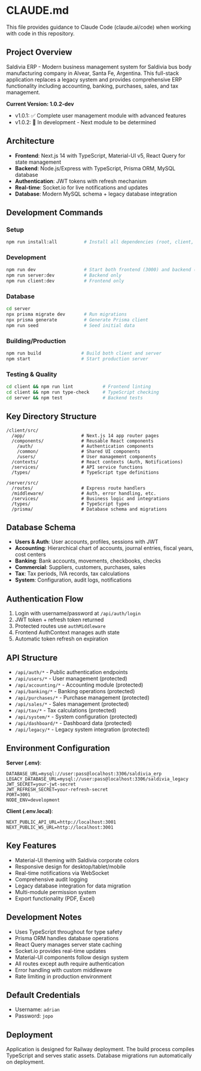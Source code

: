 # CLAUDE.md

This file provides guidance to Claude Code (claude.ai/code) when working with code in this repository.

## Project Overview
Saldivia ERP - Modern business management system for Saldivia bus body manufacturing company in Alvear, Santa Fe, Argentina. This full-stack application replaces a legacy system and provides comprehensive ERP functionality including accounting, banking, purchases, sales, and tax management.

**Current Version: 1.0.2-dev**
- v1.0.1: ✅ Complete user management module with advanced features
- v1.0.2: 🚧 In development - Next module to be determined

## Architecture
- **Frontend**: Next.js 14 with TypeScript, Material-UI v5, React Query for state management
- **Backend**: Node.js/Express with TypeScript, Prisma ORM, MySQL database
- **Authentication**: JWT tokens with refresh mechanism
- **Real-time**: Socket.io for live notifications and updates
- **Database**: Modern MySQL schema + legacy database integration

## Development Commands

### Setup
```bash
npm run install:all          # Install all dependencies (root, client, server)
```

### Development
```bash
npm run dev                  # Start both frontend (3000) and backend (3001)
npm run server:dev           # Backend only
npm run client:dev           # Frontend only
```

### Database
```bash
cd server
npx prisma migrate dev       # Run migrations
npx prisma generate          # Generate Prisma client
npm run seed                 # Seed initial data
```

### Building/Production
```bash
npm run build               # Build both client and server
npm start                   # Start production server
```

### Testing & Quality
```bash
cd client && npm run lint           # Frontend linting
cd client && npm run type-check     # TypeScript checking
cd server && npm test               # Backend tests
```

## Key Directory Structure
```
/client/src/
  /app/                     # Next.js 14 app router pages
  /components/              # Reusable React components
    /auth/                  # Authentication components
    /common/                # Shared UI components
    /users/                 # User management components
  /contexts/                # React contexts (Auth, Notifications)
  /services/                # API service functions
  /types/                   # TypeScript type definitions

/server/src/
  /routes/                  # Express route handlers
  /middleware/              # Auth, error handling, etc.
  /services/                # Business logic and integrations
  /types/                   # TypeScript types
  /prisma/                  # Database schema and migrations
```

## Database Schema
- **Users & Auth**: User accounts, profiles, sessions with JWT
- **Accounting**: Hierarchical chart of accounts, journal entries, fiscal years, cost centers
- **Banking**: Bank accounts, movements, checkbooks, checks
- **Commercial**: Suppliers, customers, purchases, sales
- **Tax**: Tax periods, IVA records, tax calculations
- **System**: Configuration, audit logs, notifications

## Authentication Flow
1. Login with username/password at `/api/auth/login`
2. JWT token + refresh token returned
3. Protected routes use `authMiddleware` 
4. Frontend AuthContext manages auth state
5. Automatic token refresh on expiration

## API Structure
- `/api/auth/*` - Public authentication endpoints
- `/api/users/*` - User management (protected)
- `/api/accounting/*` - Accounting module (protected)
- `/api/banking/*` - Banking operations (protected)
- `/api/purchases/*` - Purchase management (protected)
- `/api/sales/*` - Sales management (protected)
- `/api/tax/*` - Tax calculations (protected)
- `/api/system/*` - System configuration (protected)
- `/api/dashboard/*` - Dashboard data (protected)
- `/api/legacy/*` - Legacy system integration (protected)

## Environment Configuration
**Server (.env)**:
```
DATABASE_URL=mysql://user:pass@localhost:3306/saldivia_erp
LEGACY_DATABASE_URL=mysql://user:pass@localhost:3306/saldivia_legacy
JWT_SECRET=your-jwt-secret
JWT_REFRESH_SECRET=your-refresh-secret
PORT=3001
NODE_ENV=development
```

**Client (.env.local)**:
```
NEXT_PUBLIC_API_URL=http://localhost:3001
NEXT_PUBLIC_WS_URL=http://localhost:3001
```

## Key Features
- Material-UI theming with Saldivia corporate colors
- Responsive design for desktop/tablet/mobile
- Real-time notifications via WebSocket
- Comprehensive audit logging
- Legacy database integration for data migration
- Multi-module permission system
- Export functionality (PDF, Excel)

## Development Notes
- Uses TypeScript throughout for type safety
- Prisma ORM handles database operations
- React Query manages server state caching
- Socket.io provides real-time updates
- Material-UI components follow design system
- All routes except auth require authentication
- Error handling with custom middleware
- Rate limiting in production environment

## Default Credentials
- Username: `adrian`
- Password: `jopo`

## Deployment
Application is designed for Railway deployment. The build process compiles TypeScript and serves static assets. Database migrations run automatically on deployment.